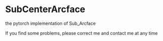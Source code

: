 # SubCenterArcface
the pytorch implementation of Sub_Arcface

If you find some problems, please correct me and contact me at any time

